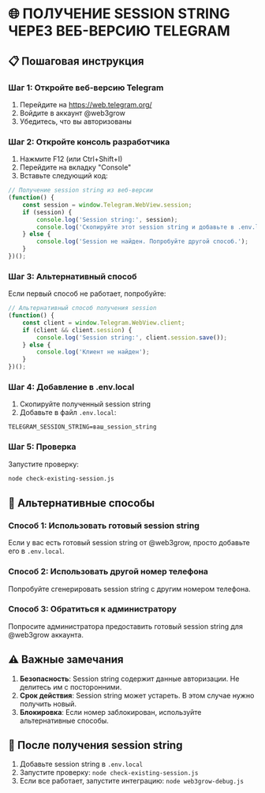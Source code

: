 # 🌐 ПОЛУЧЕНИЕ SESSION STRING ЧЕРЕЗ ВЕБ-ВЕРСИЮ TELEGRAM

## 📋 Пошаговая инструкция

### Шаг 1: Откройте веб-версию Telegram
1. Перейдите на https://web.telegram.org/
2. Войдите в аккаунт @web3grow
3. Убедитесь, что вы авторизованы

### Шаг 2: Откройте консоль разработчика
1. Нажмите F12 (или Ctrl+Shift+I)
2. Перейдите на вкладку "Console"
3. Вставьте следующий код:

```javascript
// Получение session string из веб-версии
(function() {
    const session = window.Telegram.WebView.session;
    if (session) {
        console.log('Session string:', session);
        console.log('Скопируйте этот session string и добавьте в .env.local');
    } else {
        console.log('Session не найден. Попробуйте другой способ.');
    }
})();
```

### Шаг 3: Альтернативный способ
Если первый способ не работает, попробуйте:

```javascript
// Альтернативный способ получения session
(function() {
    const client = window.Telegram.WebView.client;
    if (client && client.session) {
        console.log('Session string:', client.session.save());
    } else {
        console.log('Клиент не найден');
    }
})();
```

### Шаг 4: Добавление в .env.local
1. Скопируйте полученный session string
2. Добавьте в файл `.env.local`:
```
TELEGRAM_SESSION_STRING=ваш_session_string
```

### Шаг 5: Проверка
Запустите проверку:
```bash
node check-existing-session.js
```

## 🔧 Альтернативные способы

### Способ 1: Использовать готовый session string
Если у вас есть готовый session string от @web3grow, просто добавьте его в `.env.local`.

### Способ 2: Использовать другой номер телефона
Попробуйте сгенерировать session string с другим номером телефона.

### Способ 3: Обратиться к администратору
Попросите администратора предоставить готовый session string для @web3grow аккаунта.

## ⚠️ Важные замечания

1. **Безопасность**: Session string содержит данные авторизации. Не делитесь им с посторонними.
2. **Срок действия**: Session string может устареть. В этом случае нужно получить новый.
3. **Блокировка**: Если номер заблокирован, используйте альтернативные способы.

## 🚀 После получения session string

1. Добавьте session string в `.env.local`
2. Запустите проверку: `node check-existing-session.js`
3. Если все работает, запустите интеграцию: `node web3grow-debug.js`
